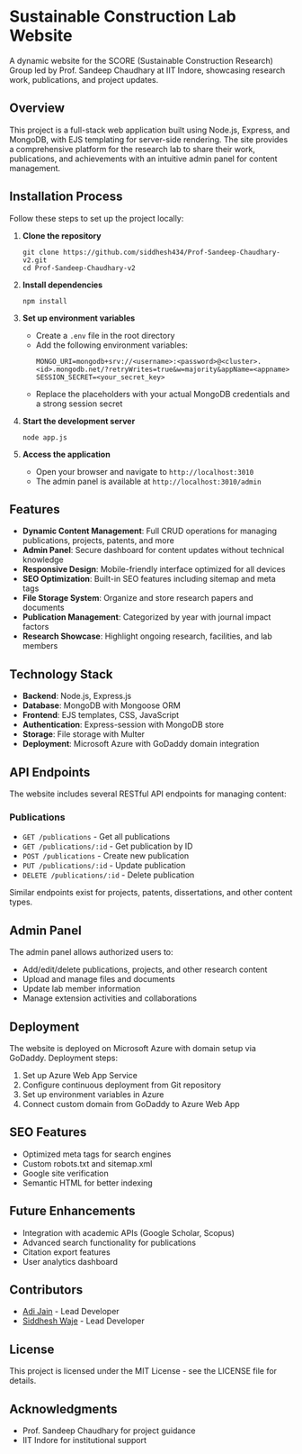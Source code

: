 # Sustainable Construction Lab Website
A dynamic website for the SCORE (Sustainable Construction Research) Group led by Prof. Sandeep Chaudhary at IIT Indore, showcasing research work, publications, and project updates.

## Overview
This project is a full-stack web application built using Node.js, Express, and MongoDB, with EJS templating for server-side rendering. The site provides a comprehensive platform for the research lab to share their work, publications, and achievements with an intuitive admin panel for content management.

## Installation Process
Follow these steps to set up the project locally:

1. **Clone the repository**
   ```
   git clone https://github.com/siddhesh434/Prof-Sandeep-Chaudhary-v2.git
   cd Prof-Sandeep-Chaudhary-v2
   ```

2. **Install dependencies**
   ```
   npm install
   ```

3. **Set up environment variables**
   - Create a `.env` file in the root directory
   - Add the following environment variables:
     ```
     MONGO_URI=mongodb+srv://<username>:<password>@<cluster>.<id>.mongodb.net/?retryWrites=true&w=majority&appName=<appname>
     SESSION_SECRET=<your_secret_key>
     ```
   - Replace the placeholders with your actual MongoDB credentials and a strong session secret

4. **Start the development server**
   ```
   node app.js
   ```

5. **Access the application**
   - Open your browser and navigate to `http://localhost:3010`
   - The admin panel is available at `http://localhost:3010/admin`

## Features
- **Dynamic Content Management**: Full CRUD operations for managing publications, projects, patents, and more
- **Admin Panel**: Secure dashboard for content updates without technical knowledge
- **Responsive Design**: Mobile-friendly interface optimized for all devices
- **SEO Optimization**: Built-in SEO features including sitemap and meta tags
- **File Storage System**: Organize and store research papers and documents
- **Publication Management**: Categorized by year with journal impact factors
- **Research Showcase**: Highlight ongoing research, facilities, and lab members

## Technology Stack
- **Backend**: Node.js, Express.js
- **Database**: MongoDB with Mongoose ORM
- **Frontend**: EJS templates, CSS, JavaScript
- **Authentication**: Express-session with MongoDB store
- **Storage**: File storage with Multer
- **Deployment**: Microsoft Azure with GoDaddy domain integration

## API Endpoints
The website includes several RESTful API endpoints for managing content:

### Publications
- `GET /publications` - Get all publications
- `GET /publications/:id` - Get publication by ID
- `POST /publications` - Create new publication
- `PUT /publications/:id` - Update publication
- `DELETE /publications/:id` - Delete publication

Similar endpoints exist for projects, patents, dissertations, and other content types.

## Admin Panel
The admin panel allows authorized users to:
- Add/edit/delete publications, projects, and other research content
- Upload and manage files and documents
- Update lab member information
- Manage extension activities and collaborations

## Deployment
The website is deployed on Microsoft Azure with domain setup via GoDaddy. Deployment steps:
1. Set up Azure Web App Service
2. Configure continuous deployment from Git repository
3. Set up environment variables in Azure
4. Connect custom domain from GoDaddy to Azure Web App

## SEO Features
- Optimized meta tags for search engines
- Custom robots.txt and sitemap.xml
- Google site verification
- Semantic HTML for better indexing

## Future Enhancements
- Integration with academic APIs (Google Scholar, Scopus)
- Advanced search functionality for publications
- Citation export features
- User analytics dashboard

## Contributors
- [Adi Jain](https://github.com/adijain123) - Lead Developer
- [Siddhesh Waje](https://github.com/siddhesh434) - Lead Developer

## License
This project is licensed under the MIT License - see the LICENSE file for details.

## Acknowledgments
- Prof. Sandeep Chaudhary for project guidance
- IIT Indore for institutional support

